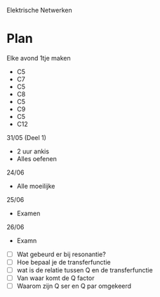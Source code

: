 Elektrische Netwerken
# Plan
Elke avond 1tje maken 
- C5
- C7
- C5
- C8
- C5
- C9
- C5
- C12


31/05 (Deel 1)
- 2 uur ankis
- Alles oefenen

24/06
- Alle moeilijke

25/06
- Examen

26/06
- Examn

- [ ]  Wat gebeurd er bij resonantie?
- [ ]  Hoe bepaal je de transferfunctie
- [ ]  wat is de relatie tussen Q en de transferfunctie
- [ ]  Van waar komt de Q factor
- [ ]  Waarom zijn Q ser en Q par omgekeerd

